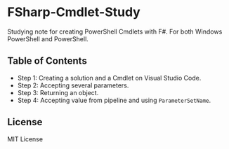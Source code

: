 # FSharp-Cmdlet-Study

Studying note for creating PowerShell Cmdlets with F#. For both Windows PowerShell and PowerShell.


## Table of Contents

- Step 1: Creating a solution and a Cmdlet on Visual Studio Code.
- Step 2: Accepting several parameters.
- Step 3: Returning an object.
- Step 4: Accepting value from pipeline and using `ParameterSetName`.


## License

MIT License
